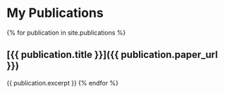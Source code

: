 ---
---
# My Publications

{% for publication in site.publications %}
## [{{ publication.title }}]({{ publication.paper_url }})
{{ publication.excerpt }}
{% endfor %}